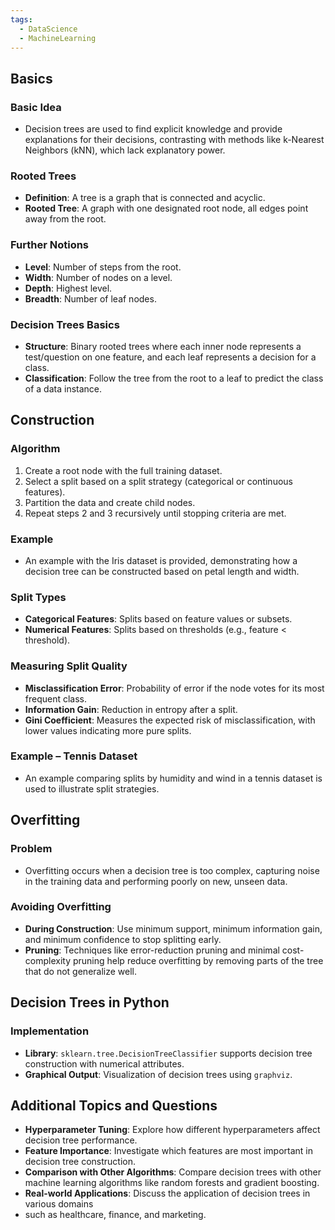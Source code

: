 ```yaml
---
tags:
  - DataScience
  - MachineLearning
---
```

## Basics

### Basic Idea
- Decision trees are used to find explicit knowledge and provide explanations for their decisions, contrasting with methods like k-Nearest Neighbors (kNN), which lack explanatory power.

### Rooted Trees
- **Definition**: A tree is a graph that is connected and acyclic.
- **Rooted Tree**: A graph with one designated root node, all edges point away from the root.

### Further Notions
- **Level**: Number of steps from the root.
- **Width**: Number of nodes on a level.
- **Depth**: Highest level.
- **Breadth**: Number of leaf nodes.

### Decision Trees Basics
- **Structure**: Binary rooted trees where each inner node represents a test/question on one feature, and each leaf represents a decision for a class.
- **Classification**: Follow the tree from the root to a leaf to predict the class of a data instance.

## Construction

### Algorithm
1. Create a root node with the full training dataset.
2. Select a split based on a split strategy (categorical or continuous features).
3. Partition the data and create child nodes.
4. Repeat steps 2 and 3 recursively until stopping criteria are met.

### Example
- An example with the Iris dataset is provided, demonstrating how a decision tree can be constructed based on petal length and width.

### Split Types
- **Categorical Features**: Splits based on feature values or subsets.
- **Numerical Features**: Splits based on thresholds (e.g., feature < threshold).

### Measuring Split Quality
- **Misclassification Error**: Probability of error if the node votes for its most frequent class.
- **Information Gain**: Reduction in entropy after a split.
- **Gini Coefficient**: Measures the expected risk of misclassification, with lower values indicating more pure splits.

### Example – Tennis Dataset
- An example comparing splits by humidity and wind in a tennis dataset is used to illustrate split strategies.

## Overfitting

### Problem
- Overfitting occurs when a decision tree is too complex, capturing noise in the training data and performing poorly on new, unseen data.

### Avoiding Overfitting
- **During Construction**: Use minimum support, minimum information gain, and minimum confidence to stop splitting early.
- **Pruning**: Techniques like error-reduction pruning and minimal cost-complexity pruning help reduce overfitting by removing parts of the tree that do not generalize well.

## Decision Trees in Python

### Implementation
- **Library**: `sklearn.tree.DecisionTreeClassifier` supports decision tree construction with numerical attributes.
- **Graphical Output**: Visualization of decision trees using `graphviz`.

## Additional Topics and Questions
- **Hyperparameter Tuning**: Explore how different hyperparameters affect decision tree performance.
- **Feature Importance**: Investigate which features are most important in decision tree construction.
- **Comparison with Other Algorithms**: Compare decision trees with other machine learning algorithms like random forests and gradient boosting.
- **Real-world Applications**: Discuss the application of decision trees in various domains 
- such as healthcare, finance, and marketing.